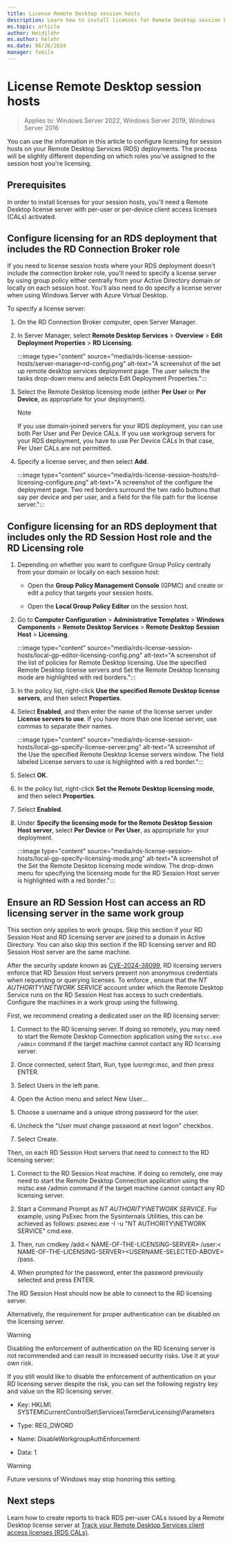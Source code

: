 ```yaml
---
title: License Remote Desktop session hosts
description: Learn how to install licenses for Remote Desktop session hosts.
ms.topic: article
author: Heidilohr
ms.author: helohr
ms.date: 06/26/2024
manager: femila
---
```

# License Remote Desktop session hosts

>Applies to: Windows Server 2022, Windows Server 2019, Windows Server 2016

You can use the information in this article to configure licensing for session hosts on your Remote Desktop Services (RDS) deployments. The process will be slightly different depending on which roles you've assigned to the session host you're licensing.

## Prerequisites

In order to install licenses for your session hosts, you'll need a Remote Desktop license server with per-user or per-device client access licenses (CALs) activated.

## Configure licensing for an RDS deployment that includes the RD Connection Broker role

If you need to license session hosts where your RDS deployment doesn't include the connection broker role, you'll need to specify a license server by using group policy either centrally from your Active Directory domain or locally on each session host. You'll also need to do specify a license server when using Windows Server with Azure Virtual Desktop.

To specify a license server:

1. On the RD Connection Broker computer, open Server Manager.
2. In Server Manager, select **Remote Desktop Services** > **Overview** > **Edit Deployment Properties** > **RD Licensing**.

   :::image type="content" source="media/rds-license-session-hosts/server-manager-rd-config.png" alt-text="A screenshot of the set up remote desktop services deployment page. The user selects the tasks drop-down menu and selects Edit Deployment Properties.":::

3. Select the Remote Desktop licensing mode (either **Per User** or **Per Device**, as appropriate for your deployment).

   > [!NOTE]  
   > If you use domain-joined servers for your RDS deployment, you can use both Per User and Per Device CALs. If you use workgroup servers for your RDS deployment, you have to use Per Device CALs In that case, Per User CALs are not permitted.

4. Specify a license server, and then select **Add**.

   :::image type="content" source="media/rds-license-session-hosts/rd-licensing-configure.png" alt-text="A screenshot of the configure the deployment page. Two red borders surround the two radio buttons that say per device and per user, and a field for the file path for the license server.":::

## Configure licensing for an RDS deployment that includes only the RD Session Host role and the RD Licensing role

1. Depending on whether you want to configure Group Policy centrally from your domain or locally on each session host:

   - Open the **Group Policy Management Console** (GPMC) and create or edit a policy that targets your session hosts.

   - Open the **Local Group Policy Editor** on the session host.

1. Go to **Computer Configuration** > **Administrative Templates** > **Windows Components** > **Remote Desktop Services** > **Remote Desktop Session Host** > **Licensing**.

   :::image type="content" source="media/rds-license-session-hosts/local-gp-editor-licensing-config.png" alt-text="A screenshot of the list of policies for Remote Desktop licensing. Use the specified Remote Desktop license servers and Set the Remote Desktop licensing mode are highlighted with red borders.":::

1. In the policy list, right-click **Use the specified Remote Desktop license servers**, and then select **Properties**.

1. Select **Enabled**, and then enter the name of the license server under **License servers to use**. If you have more than one license server, use commas to separate their names.

   :::image type="content" source="media/rds-license-session-hosts/local-gp-specify-license-server.png" alt-text="A screenshot of the Use the specified Remote Desktop license servers window. The field labeled License servers to use is highlighted with a red border.":::

1. Select **OK**.  

1. In the policy list, right-click **Set the Remote Desktop licensing mode**, and then select **Properties**.

1. Select **Enabled**.

1. Under **Specify the licensing mode for the Remote Desktop Session Host server**, select **Per Device** or **Per User**, as appropriate for your deployment.

   :::image type="content" source="media/rds-license-session-hosts/local-gp-specify-licensing-mode.png" alt-text="A screenshot of the Set the Remote Desktop licensing mode window. The drop-down menu for specifying the licensing mode for the RD Session Host server is highlighted with a red border.":::

## Ensure an RD Session Host can access an RD licensing server in the same work group 

This section only applies to work groups. Skip this section if your RD Session Host and RD licensing server are joined to a domain in Active Directory. You can also skip this section if the RD licensing server and RD Session Host server are the same machine. 

After the security update known as [CVE-2024-38099](https://msrc.microsoft.com/update-guide/vulnerability/CVE-2024-38099), RD licensing servers enforce that RD Session Host servers present non anonymous credentials when requesting or querying licenses. To enforce , ensure that the _NT AUTHORITY\NETWORK SERVICE_ account under which the Remote Desktop Service runs on the RD Session Host has access to such credentials. Configure the machines in a work group using the following. 

First, we recommend creating a dedicated user on the RD licensing server: 

1. Connect to the RD licensing server. If doing so remotely, you may need to start the Remote Desktop Connection application using the `mstsc.exe /admin` command if the target machine cannot contact any RD licensing server. 

1. Once connected, select Start, Run, type lusrmgr.msc, and then press ENTER. 

1. Select Users in the left pane. 

1. Open the Action menu and select New User… 

1. Choose a username and a unique strong password for the user. 

1. Uncheck the "User must change password at next logon" checkbox. 

1. Select Create. 

Then, on each RD Session Host servers that need to connect to the RD licensing server: 

1. Connect to the RD Session Host machine. If doing so remotely, one may need to start the Remote Desktop Connection application using the mstsc.exe /admin command if the target machine cannot contact any RD licensing server. 

1. Start a Command Prompt as _NT AUTHORITY\NETWORK SERVICE_. For example, using PsExec from the Sysinternals Utilities, this can be achieved as follows: psexec.exe -I -u "NT AUTHORITY\NETWORK SERVICE" cmd.exe. 

1. Then, run cmdkey /add:< NAME-OF-THE-LICENSING-SERVER> /user:< NAME-OF-THE-LICENSING-SERVER>\<USERNAME-SELECTED-ABOVE> /pass. 

1. When prompted for the password, enter the password previously selected and press ENTER. 

The RD Session Host should now be able to connect to the RD licensing server. 

Alternatively, the requirement for proper authentication can be disabled on the licensing server. 
 
> [!WARNING]
> Disabling the enforcement of authentication on the RD licensing server is not recommended and can result in increased security risks. Use it at your own risk. 

If you still would like to disable the enforcement of authentication on your RD licensing server despite the risk, you can set the following registry key and value on the RD licensing server. 

- Key: HKLM\ SYSTEM\CurrentControlSet\Services\TermServLicensing\Parameters 

- Type: REG_DWORD 

- Name: DisableWorkgroupAuthEnforcement 

- Data: 1 

> [!WARNING]
> Future versions of Windows may stop honoring this setting. 

## Next steps

Learn how to create reports to track RDS per-user CALs issued by a Remote Desktop license server at [Track your Remote Desktop Services client access licenses (RDS CALs)](rds-track-cals.md).
